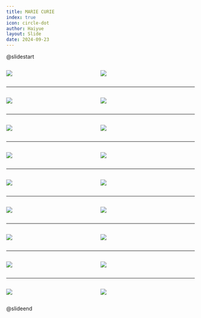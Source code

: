 ```yaml
---
title: MARIE CURIE
index: true
icon: circle-dot
author: Haiyue
layout: Slide
date: 2024-09-23
---
```

 
@slidestart

<div style="display:flex">
<div style="flex:1">

![](https://raw.githubusercontent.com/yclord/reading/refs/heads/master/english/Level-Y/MARIE%20CURIE/001.webp)
</div>
<div style="flex:1">

![](https://raw.githubusercontent.com/yclord/reading/refs/heads/master/english/Level-Y/MARIE%20CURIE/002.webp)
</div>
</div>

---

<div style="display:flex">
<div style="flex:1">

![](https://raw.githubusercontent.com/yclord/reading/refs/heads/master/english/Level-Y/MARIE%20CURIE/003.webp)
</div>
<div style="flex:1">

![](https://raw.githubusercontent.com/yclord/reading/refs/heads/master/english/Level-Y/MARIE%20CURIE/004.webp)
</div>
</div>

---

<div style="display:flex">
<div style="flex:1">

![](https://raw.githubusercontent.com/yclord/reading/refs/heads/master/english/Level-Y/MARIE%20CURIE/005.webp)
</div>
<div style="flex:1">

![](https://raw.githubusercontent.com/yclord/reading/refs/heads/master/english/Level-Y/MARIE%20CURIE/006.webp)
</div>
</div>

---

<div style="display:flex">
<div style="flex:1">

![](https://raw.githubusercontent.com/yclord/reading/refs/heads/master/english/Level-Y/MARIE%20CURIE/007.webp)
</div>
<div style="flex:1">

![](https://raw.githubusercontent.com/yclord/reading/refs/heads/master/english/Level-Y/MARIE%20CURIE/008.webp)
</div>
</div>

---

<div style="display:flex">
<div style="flex:1">

![](https://raw.githubusercontent.com/yclord/reading/refs/heads/master/english/Level-Y/MARIE%20CURIE/009.webp)
</div>
<div style="flex:1">

![](https://raw.githubusercontent.com/yclord/reading/refs/heads/master/english/Level-Y/MARIE%20CURIE/010.webp)
</div>
</div>

---

<div style="display:flex">
<div style="flex:1">

![](https://raw.githubusercontent.com/yclord/reading/refs/heads/master/english/Level-Y/MARIE%20CURIE/011.webp)
</div>
<div style="flex:1">

![](https://raw.githubusercontent.com/yclord/reading/refs/heads/master/english/Level-Y/MARIE%20CURIE/012.webp)
</div>
</div>

---

<div style="display:flex">
<div style="flex:1">

![](https://raw.githubusercontent.com/yclord/reading/refs/heads/master/english/Level-Y/MARIE%20CURIE/013.webp)
</div>
<div style="flex:1">

![](https://raw.githubusercontent.com/yclord/reading/refs/heads/master/english/Level-Y/MARIE%20CURIE/014.webp)
</div>
</div>

---

<div style="display:flex">
<div style="flex:1">

![](https://raw.githubusercontent.com/yclord/reading/refs/heads/master/english/Level-Y/MARIE%20CURIE/015.webp)
</div>
<div style="flex:1">

![](https://raw.githubusercontent.com/yclord/reading/refs/heads/master/english/Level-Y/MARIE%20CURIE/016.webp)
</div>
</div>

---

<div style="display:flex">
<div style="flex:1">

![](https://raw.githubusercontent.com/yclord/reading/refs/heads/master/english/Level-Y/MARIE%20CURIE/017.webp)
</div>
<div style="flex:1">

![](https://raw.githubusercontent.com/yclord/reading/refs/heads/master/english/Level-Y/MARIE%20CURIE/018.webp)
</div>
</div>

@slideend